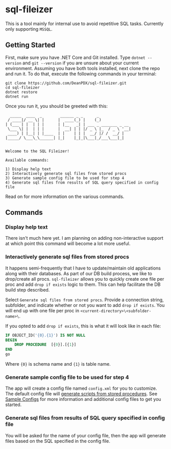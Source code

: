 # sql-fileizer
This is a tool mainly for internal use to avoid repetitive SQL tasks. Currently only supporting `MSSQL`.

## Getting Started
First, make sure you have .NET Core and Git installed. Type `dotnet --version` and `git --version` if you are unsure about your current environment. Assuming you have both tools installed, next clone the repo and run it. To do that, execute the following commands in your terminal:

```
git clone https://github.com/DeanPDX/sql-fileizer.git
cd sql-fileizer
dotnet restore
dotnet run
```
Once you run it, you should be greeted with this:
```
  _____  ____  _        ______ _ _      _              
 / ____|/ __ \| |      |  ____(_) |    (_)             
| (___ | |  | | |      | |__   _| | ___ _ _______ _ __ 
 \___ \| |  | | |      |  __| | | |/ _ \ |_  / _ \ '__|
 ____) | |__| | |____  | |    | | |  __/ |/ /  __/ |   
|_____/ \___\_\______| |_|    |_|_|\___|_/___\___|_|   


Welcome to the SQL Fileizer!

Available commands:

1) Display help text
2) Interactively generate sql files from stored procs
3) Generate sample config file to be used for step 4
4) Generate sql files from results of SQL query specified in config file
```
Read on for more information on the various commands.
## Commands
### Display help text
There isn't much here yet. I am planning on adding non-interactive support at which point this command will become a lot more useful.

### Interactively generate sql files from stored procs
It happens semi-frequently that I have to update/maintain old applications along with their databases. As part of our DB build process, we like to drop/create all procs. `sql-fileizer` allows you to quickly create one file per proc and add `drop if exists` logic to them. This can help facilitate the DB build step described.

Select `Generate sql files from stored procs`. Provide a connection string, subfolder, and indicate whether or not you want to add `drop if exists`. You will end up with one file per proc in `<current-directory>\<subfolder-name>\`.

If you opted to add `drop if exists`, this is what it will look like in each file:

```sql
IF OBJECT_ID('{0}.{1}') IS NOT NULL
BEGIN
	DROP PROCEDURE	[{0}].[{1}]
END
go
```
Where `{0}` is schema name and `{1}` is table name.

### Generate sample config file to be used for step 4
The app will create a config file named `config.xml` for you to customize. The default config file will [generate scripts from stored procedures](SampleConfigs/ScriptsFromProcs.xml). See [Sample Configs](SampleConfigs) for more information and additional config files to get you started.

### Generate sql files from results of SQL query specified in config file
You will be asked for the name of your config file, then the app will generate files based on the SQL specified in the config file.